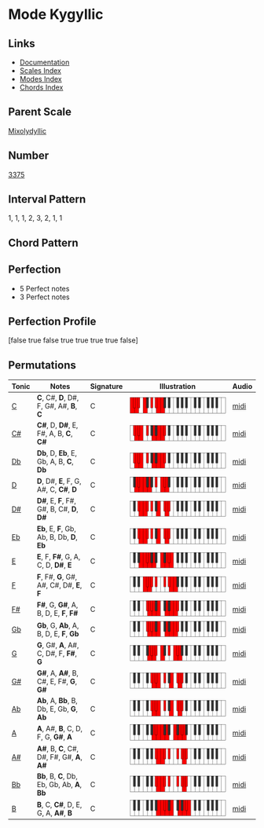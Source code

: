 # Mode Kygyllic

## Links

- [Documentation](index.md)
- [Scales Index](Scales.md)
- [Modes Index](Modes.md)
- [Chords Index](Chords.md)

## Parent Scale

[Mixolydyllic](ScaleMixolydyllic.md)

## Number

[3375](https://ianring.com/musictheory/scales/3375)

## Interval Pattern

1, 1, 1, 2, 3, 2, 1, 1

## Chord Pattern



## Perfection

- 5 Perfect notes
- 3 Perfect notes

## Perfection Profile

[false true false true true true true false]

## Permutations

| Tonic | Notes | Signature | Illustration | Audio |
|-------|-------|-----------|--------------|-------|
| [C](ModeCNaturalKygyllic.md) | **C**, C#, **D**, D#, F, G#, A#, **B**, **C** | C | ![CNaturalKygyllic](ModeCNaturalKygyllic.png) | [midi](https://github.com/edipermadi/music/blob/main/docs/ModeCNaturalKygyllic.mid?raw=true) |
| [C#](ModeCSharpKygyllic.md) | **C#**, D, **D#**, E, F#, A, B, **C**, **C#** | C | ![CSharpKygyllic](ModeCSharpKygyllic.png) | [midi](https://github.com/edipermadi/music/blob/main/docs/ModeCSharpKygyllic.mid?raw=true) |
| [Db](ModeDFlatKygyllic.md) | **Db**, D, **Eb**, E, Gb, A, B, **C**, **Db** | C | ![DFlatKygyllic](ModeDFlatKygyllic.png) | [midi](https://github.com/edipermadi/music/blob/main/docs/ModeDFlatKygyllic.mid?raw=true) |
| [D](ModeDNaturalKygyllic.md) | **D**, D#, **E**, F, G, A#, C, **C#**, **D** | C | ![DNaturalKygyllic](ModeDNaturalKygyllic.png) | [midi](https://github.com/edipermadi/music/blob/main/docs/ModeDNaturalKygyllic.mid?raw=true) |
| [D#](ModeDSharpKygyllic.md) | **D#**, E, **F**, F#, G#, B, C#, **D**, **D#** | C | ![DSharpKygyllic](ModeDSharpKygyllic.png) | [midi](https://github.com/edipermadi/music/blob/main/docs/ModeDSharpKygyllic.mid?raw=true) |
| [Eb](ModeEFlatKygyllic.md) | **Eb**, E, **F**, Gb, Ab, B, Db, **D**, **Eb** | C | ![EFlatKygyllic](ModeEFlatKygyllic.png) | [midi](https://github.com/edipermadi/music/blob/main/docs/ModeEFlatKygyllic.mid?raw=true) |
| [E](ModeENaturalKygyllic.md) | **E**, F, **F#**, G, A, C, D, **D#**, **E** | C | ![ENaturalKygyllic](ModeENaturalKygyllic.png) | [midi](https://github.com/edipermadi/music/blob/main/docs/ModeENaturalKygyllic.mid?raw=true) |
| [F](ModeFNaturalKygyllic.md) | **F**, F#, **G**, G#, A#, C#, D#, **E**, **F** | C | ![FNaturalKygyllic](ModeFNaturalKygyllic.png) | [midi](https://github.com/edipermadi/music/blob/main/docs/ModeFNaturalKygyllic.mid?raw=true) |
| [F#](ModeFSharpKygyllic.md) | **F#**, G, **G#**, A, B, D, E, **F**, **F#** | C | ![FSharpKygyllic](ModeFSharpKygyllic.png) | [midi](https://github.com/edipermadi/music/blob/main/docs/ModeFSharpKygyllic.mid?raw=true) |
| [Gb](ModeGFlatKygyllic.md) | **Gb**, G, **Ab**, A, B, D, E, **F**, **Gb** | C | ![GFlatKygyllic](ModeGFlatKygyllic.png) | [midi](https://github.com/edipermadi/music/blob/main/docs/ModeGFlatKygyllic.mid?raw=true) |
| [G](ModeGNaturalKygyllic.md) | **G**, G#, **A**, A#, C, D#, F, **F#**, **G** | C | ![GNaturalKygyllic](ModeGNaturalKygyllic.png) | [midi](https://github.com/edipermadi/music/blob/main/docs/ModeGNaturalKygyllic.mid?raw=true) |
| [G#](ModeGSharpKygyllic.md) | **G#**, A, **A#**, B, C#, E, F#, **G**, **G#** | C | ![GSharpKygyllic](ModeGSharpKygyllic.png) | [midi](https://github.com/edipermadi/music/blob/main/docs/ModeGSharpKygyllic.mid?raw=true) |
| [Ab](ModeAFlatKygyllic.md) | **Ab**, A, **Bb**, B, Db, E, Gb, **G**, **Ab** | C | ![AFlatKygyllic](ModeAFlatKygyllic.png) | [midi](https://github.com/edipermadi/music/blob/main/docs/ModeAFlatKygyllic.mid?raw=true) |
| [A](ModeANaturalKygyllic.md) | **A**, A#, **B**, C, D, F, G, **G#**, **A** | C | ![ANaturalKygyllic](ModeANaturalKygyllic.png) | [midi](https://github.com/edipermadi/music/blob/main/docs/ModeANaturalKygyllic.mid?raw=true) |
| [A#](ModeASharpKygyllic.md) | **A#**, B, **C**, C#, D#, F#, G#, **A**, **A#** | C | ![ASharpKygyllic](ModeASharpKygyllic.png) | [midi](https://github.com/edipermadi/music/blob/main/docs/ModeASharpKygyllic.mid?raw=true) |
| [Bb](ModeBFlatKygyllic.md) | **Bb**, B, **C**, Db, Eb, Gb, Ab, **A**, **Bb** | C | ![BFlatKygyllic](ModeBFlatKygyllic.png) | [midi](https://github.com/edipermadi/music/blob/main/docs/ModeBFlatKygyllic.mid?raw=true) |
| [B](ModeBNaturalKygyllic.md) | **B**, C, **C#**, D, E, G, A, **A#**, **B** | C | ![BNaturalKygyllic](ModeBNaturalKygyllic.png) | [midi](https://github.com/edipermadi/music/blob/main/docs/ModeBNaturalKygyllic.mid?raw=true) |
